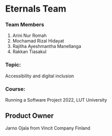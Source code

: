 # Eternals Team

### Team Members
1. Arini Nur Romah
2. Mochamad Rizal Hidayat
3. Rajitha Ayeshmantha Manellanga
4. Rakkan Tiasakul

### Topic: 
Accessibility and digital inclusion

### Course: 
Running a Software Project 2022, LUT University

## Product Owner
Jarno Ojala from Vincit Company Finland
